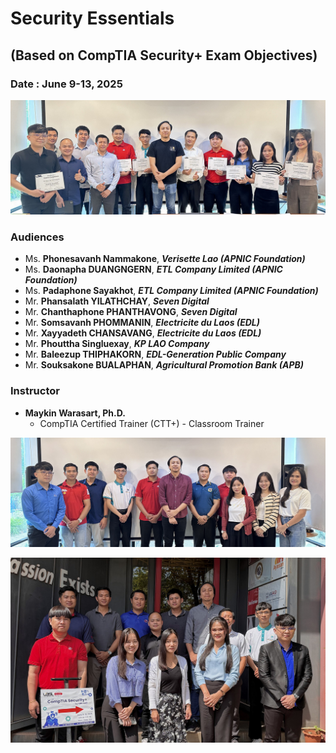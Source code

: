 # Security Essentials
## (Based on CompTIA Security+ Exam Objectives)

### Date : June 9-13, 2025

<a href="After-the-match-o.jpg" target="_blank"><img src="After-the-match.jpg"></a>

### Audiences
+ Ms. **Phonesavanh Nammakone**, ***Verisette Lao (APNIC Foundation)***
+ Ms. **Daonapha DUANGNGERN**, ***ETL Company Limited (APNIC Foundation)***
+ Ms. **Padaphone Sayakhot**, ***ETL Company Limited (APNIC Foundation)***
+ Mr. **Phansalath YILATHCHAY**, ***Seven Digital***
+ Mr. **Chanthaphone PHANTHAVONG**, ***Seven Digital***
+ Mr. **Somsavanh PHOMMANIN**, ***Electricite du Laos (EDL)***
+ Mr. **Xayyadeth CHANSAVANG**, ***Electricite du Laos (EDL)***
+ Mr. **Phouttha Singluexay**, ***KP LAO Company***
+ Mr. **Baleezup THIPHAKORN**, ***EDL-Generation Public Company***
+ Mr. **Souksakone BUALAPHAN**, ***Agricultural Promotion Bank (APB)***

### Instructor
+ **Maykin Warasart, Ph.D.**
	+ CompTIA Certified Trainer (CTT+) - Classroom Trainer


<a href="Day3-o.jpg" target="_blank"><img src="Day3.jpg"></a>

<a href="Day2-o.jpg" target="_blank"><img src="Day2.jpg"></a>